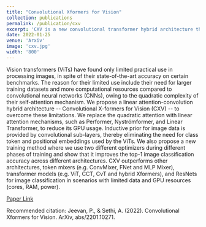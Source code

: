 ```yaml
---
title: "Convolutional Xformers for Vision"
collection: publications
permalink: /publication/cxv
excerpt: 'CXV is a new convolutional transformer hybrid architecture that outperforms other architectures in image classification, especially in scenarios with limited data and GPU resources.'
date: 2022-01-25
venue: 'Arxiv'
image: 'cxv.jpg'
width: '800'
---
```

Vision transformers (ViTs) have found only limited practical use in processing images, in spite of their state-of-the-art accuracy on certain benchmarks. The reason for their limited use include their need for larger training datasets and more computational resources compared to convolutional neural networks (CNNs), owing to the quadratic complexity of their self-attention mechanism. We propose a linear attention-convolution hybrid architecture -- Convolutional X-formers for Vision (CXV) -- to overcome these limitations. We replace the quadratic attention with linear attention mechanisms, such as Performer, Nyströmformer, and Linear Transformer, to reduce its GPU usage. Inductive prior for image data is provided by convolutional sub-layers, thereby eliminating the need for class token and positional embeddings used by the ViTs. We also propose a new training method where we use two different optimizers during different phases of training and show that it improves the top-1 image classification accuracy across different architectures. CXV outperforms other architectures, token mixers (e.g. ConvMixer, FNet and MLP Mixer), transformer models (e.g. ViT, CCT, CvT and hybrid Xformers), and ResNets for image classification in scenarios with limited data and GPU resources (cores, RAM, power).

[Paper Link](https://arxiv.org/abs/2201.10271)

Recommended citation: Jeevan, P., & Sethi, A. (2022). Convolutional Xformers for Vision. ArXiv, abs/2201.10271.